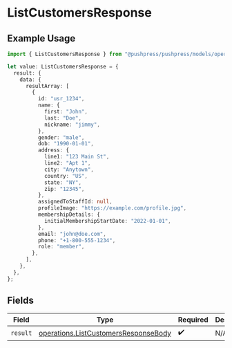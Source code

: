 # ListCustomersResponse

## Example Usage

```typescript
import { ListCustomersResponse } from "@pushpress/pushpress/models/operations";

let value: ListCustomersResponse = {
  result: {
    data: {
      resultArray: [
        {
          id: "usr_1234",
          name: {
            first: "John",
            last: "Doe",
            nickname: "jimmy",
          },
          gender: "male",
          dob: "1990-01-01",
          address: {
            line1: "123 Main St",
            line2: "Apt 1",
            city: "Anytown",
            country: "US",
            state: "NY",
            zip: "12345",
          },
          assignedToStaffId: null,
          profileImage: "https://example.com/profile.jpg",
          membershipDetails: {
            initialMembershipStartDate: "2022-01-01",
          },
          email: "john@doe.com",
          phone: "+1-800-555-1234",
          role: "member",
        },
      ],
    },
  },
};
```

## Fields

| Field                                                                                        | Type                                                                                         | Required                                                                                     | Description                                                                                  |
| -------------------------------------------------------------------------------------------- | -------------------------------------------------------------------------------------------- | -------------------------------------------------------------------------------------------- | -------------------------------------------------------------------------------------------- |
| `result`                                                                                     | [operations.ListCustomersResponseBody](../../models/operations/listcustomersresponsebody.md) | :heavy_check_mark:                                                                           | N/A                                                                                          |